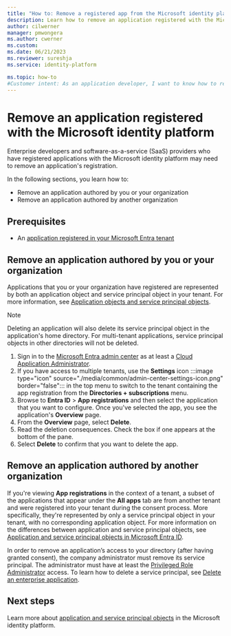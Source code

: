 ```yaml
---
title: "How to: Remove a registered app from the Microsoft identity platform"
description: Learn how to remove an application registered with the Microsoft identity platform.
author: cilwerner
manager: pmwongera
ms.author: cwerner
ms.custom: 
ms.date: 06/21/2023
ms.reviewer: sureshja
ms.service: identity-platform

ms.topic: how-to
#Customer intent: As an application developer, I want to know how to remove my application from the Microsoft identity registered.
---
```


# Remove an application registered with the Microsoft identity platform

Enterprise developers and software-as-a-service (SaaS) providers who have registered applications with the Microsoft identity platform may need to remove an application's registration.

In the following sections, you learn how to:

- Remove an application authored by you or your organization
- Remove an application authored by another organization

## Prerequisites

- An [application registered in your Microsoft Entra tenant](quickstart-register-app.md)

## Remove an application authored by you or your organization


Applications that you or your organization have registered are represented by both an application object and service principal object in your tenant. For more information, see [Application objects and service principal objects](./app-objects-and-service-principals.md).

> [!NOTE]
> Deleting an application will also delete its service principal object in the application's home directory. For multi-tenant applications, service principal objects in other directories will not be deleted.

1. Sign in to the [Microsoft Entra admin center](https://entra.microsoft.com) as at least a [Cloud Application Administrator](~/identity/role-based-access-control/permissions-reference.md#cloud-application-administrator). 
1. If you have access to multiple tenants, use the **Settings** icon :::image type="icon" source="./media/common/admin-center-settings-icon.png" border="false"::: in the top menu to switch to the tenant containing the app registration from the **Directories + subscriptions** menu.
1. Browse to **Entra ID** > **App registrations** and then select the application that you want to configure. Once you've selected the app, you see the application's **Overview** page.
1. From the **Overview** page, select **Delete**.
1. Read the deletion consequences.  Check the box if one appears at the bottom of the pane.
1. Select **Delete** to confirm that you want to delete the app.

## Remove an application authored by another organization

If you're viewing **App registrations** in the context of a tenant, a subset of the applications that appear under the **All apps** tab are from another tenant and were registered into your tenant during the consent process. More specifically, they're represented by only a service principal object in your tenant, with no corresponding application object. For more information on the differences between application and service principal objects, see [Application and service principal objects in Microsoft Entra ID](./app-objects-and-service-principals.md).

In order to remove an application’s access to your directory (after having granted consent), the company administrator must remove its service principal. The administrator must have at least the [Privileged Role Administrator](~/identity/role-based-access-control/permissions-reference.md#privileged-role-administrator) access. To learn how to delete a service principal, see [Delete an enterprise application](~/identity/enterprise-apps/delete-application-portal.md).

## Next steps

Learn more about [application and service principal objects](app-objects-and-service-principals.md) in the Microsoft identity platform.
